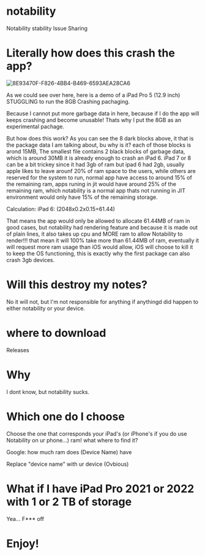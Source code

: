 # notability
Notability stability Issue Sharing

# Literally how does this crash the app?
![8E93470F-F826-4BB4-B469-6593AEA28CA6](https://user-images.githubusercontent.com/68798885/213586477-41063611-4ce9-4c4f-861f-6dc4aff366b2.png)

As we could see over here, here is a demo of a iPad Pro 5 (12.9 inch) STUGGLING to run the 8GB Crashing pachaging.

Because I cannot put more garbage data in here, because if I do the app will keeps crashing and become unusable! Thats why I put the 8GB as an experimental pachage.

But how does this work? As you can see the 8 dark blocks above, it that is the package data I am talking about, bu why is it? each of those blocks is arond 15MB, The smallest file contains 2 black blocks of garbage data, which is around 30MB it is already enough to crash an iPad 6. iPad 7 or 8 can be a bit trickey since it had 3gb of ram but ipad 6 had 2gb, usually apple likes to leave arounf 20% of ram space to the users, while others are reserved for the system to run, normal app have access to around 15% of the remaining ram, apps runing in jit would have around 25% of the remaining ram, which notability is a normal app thats not running in JIT environment would only have 15% of the remaining storage.

Calculation: 
iPad 6: (2048x0.2x0.15=61.44)

That means the app would only be allowed to allocate 61.44MB of ram in good cases, but notability had rendering feature and because it is made out of plain lines, it also takes up cpu and MORE ram to allow Notability to render!!! that mean it will 100% take more than 61.44MB of ram, eventually it will request more ram usage than iOS would allow, iOS will choose to kill it to keep the OS functioning, this is exactly why the first package can also crash 3gb 
devices.

# Will this destroy my notes?

No it will not, but I'm not responsible for anything if anythingd did happen to either notability or your device.

# where to download

Releases

# Why

I dont know, but notability sucks.

# Which one do I choose

Choose the one that corresponds your iPad's (or iPhone's if you do use Notability on ur phone...) ram! what where to find it?

Google: how much ram does (Device Name) have

Replace "device name" with ur device (Ovbious)

# What if I have iPad Pro 2021 or 2022 with 1 or 2 TB of storage

Yea... F*** off

# Enjoy!

